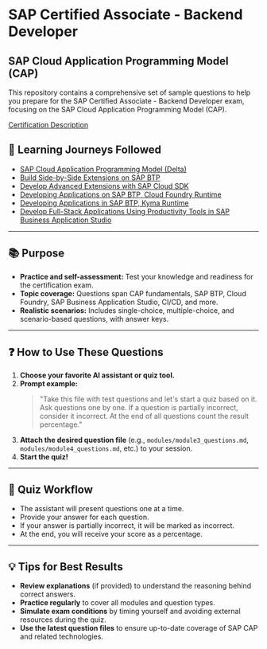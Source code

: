 # SAP Certified Associate - Backend Developer

## SAP Cloud Application Programming Model (CAP)

This repository contains a comprehensive set of sample questions to help you prepare for the SAP Certified Associate -
Backend Developer exam, focusing on the SAP Cloud Application Programming Model (CAP).

[Certification Description](https://learning.sap.com/certifications/sap-certified-associate-backend-developer-sap-cloud-programming-model)

## 📖 Learning Journeys Followed

- [SAP Cloud Application Programming Model (Delta)](https://learning.sap.com/courses/sap-cloud-application-programming-model-delta)
- [Build Side-by-Side Extensions on SAP BTP](https://learning.sap.com/learning-journeys/build-side-by-side-extensions-on-sap-btp)
- [Develop Advanced Extensions with SAP Cloud SDK](https://learning.sap.com/learning-journeys/develop-advanced-extensions-with-sap-cloud-sdk)
- [Developing Applications on SAP BTP, Cloud Foundry Runtime](https://learning.sap.com/learning-journeys/developing-applications-on-sap-btp-cloud-foundry-runtime)
- [Developing Applications in SAP BTP, Kyma Runtime](https://learning.sap.com/learning-journeys/developing-applications-in-sap-btp-kyma-runtime)
- [Develop Full-Stack Applications Using Productivity Tools in SAP Business Application Studio](https://learning.sap.com/learning-journeys/develop-full-stack-applications-using-productivity-tools-in-sap-business-application-studio)

---

## 📚 Purpose

- **Practice and self-assessment:** Test your knowledge and readiness for the certification exam.
- **Topic coverage:** Questions span CAP fundamentals, SAP BTP, Cloud Foundry, SAP Business Application Studio, CI/CD,
  and more.
- **Realistic scenarios:** Includes single-choice, multiple-choice, and scenario-based questions, with answer keys.

---

## ❓ How to Use These Questions

1. **Choose your favorite AI assistant or quiz tool.**
2. **Prompt example:**
   > "Take this file with test questions and let's start a quiz based on it. Ask questions one by one. If a question is partially incorrect, consider it incorrect. At the end of all questions count the result percentage."
3. **Attach the desired question file** (e.g., `modules/module3_questions.md`, `modules/module4_questions.md`, etc.) to
   your session.
4. **Start the quiz!**

---

## 📝 Quiz Workflow

- The assistant will present questions one at a time.
- Provide your answer for each question.
- If your answer is partially incorrect, it will be marked as incorrect.
- At the end, you will receive your score as a percentage.

---

## 💡 Tips for Best Results

- **Review explanations** (if provided) to understand the reasoning behind correct answers.
- **Practice regularly** to cover all modules and question types.
- **Simulate exam conditions** by timing yourself and avoiding external resources during the quiz.
- **Use the latest question files** to ensure up-to-date coverage of SAP CAP and related technologies.
